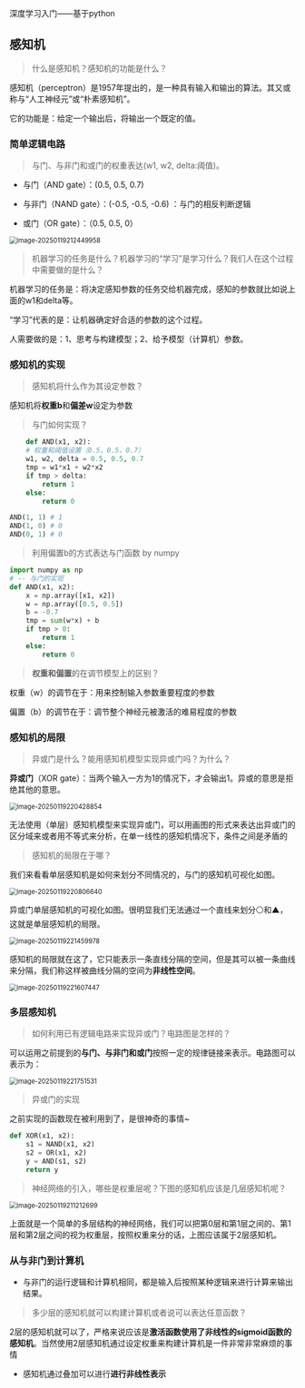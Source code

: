 深度学习入门——基于python

## 感知机

> 什么是感知机？感知机的功能是什么？

感知机（perceptron）是1957年提出的，是一种具有输入和输出的算法。其又或称与“人工神经元”或“朴素感知机”。

它的功能是：给定一个输出后，将输出一个既定的值。

### 简单逻辑电路

> 与门、与非门和或门的权重表达(w1, w2, delta:阈值)。

- 与门（AND gate）：(0.5, 0.5, 0.7)

- 与非门（NAND gate）：(-0.5, -0.5, -0.6) ：与门的相反判断逻辑

- 或门（OR gate）：（0.5, 0.5, 0）

<img src="./感知机.assets/image-20250119212449958.png" alt="image-20250119212449958" style="zoom:80%;" />

> 机器学习的任务是什么？机器学习的“学习”是学习什么？我们人在这个过程中需要做的是什么？

机器学习的任务是：将决定感知参数的任务交给机器完成，感知的参数就比如说上面的w1和delta等。

“学习”代表的是：让机器确定好合适的参数的这个过程。

人需要做的是：1、思考与构建模型；2、给予模型（计算机）参数。

### 感知机的实现

> 感知机将什么作为其设定参数？

感知机将**权重b**和**偏差w**设定为参数

> 与门如何实现？

```python
	def AND(x1, x2):
    # 权重和阈值设置（0.5，0.5，0.7）
    w1, w2, delta = 0.5, 0.5, 0.7
    tmp = w1*x1 + w2*x2
    if tmp > delta:
        return 1
    else:
        return 0

AND(1, 1) # 1
AND(1, 0) # 0
AND(0, 1) # 0
```

> 利用偏置b的方式表达与门函数 by numpy

```python
import numpy as np
# -- 与门的实现
def AND(x1, x2):
    x = np.array([x1, x2])
    w = np.array([0.5, 0.5])
    b = -0.7
    tmp = sum(w*x) + b
    if tmp > 0:
        return 1
    else:
        return 0
```

> **权重和偏置**的在调节模型上的区别？

权重（w）的调节在于：用来控制输入参数重要程度的参数

偏置（b）的调节在于：调节整个神经元被激活的难易程度的参数

### 感知机的局限

> 异或门是什么？能用感知机模型实现异或门吗？为什么？

**异或门**（XOR gate）：当两个输入一方为1的情况下，才会输出1。异或的意思是拒绝其他的意思。

<img src="./感知机.assets/image-20250119220428854.png" alt="image-20250119220428854" style="zoom:80%;" />

无法使用（单层）感知机模型来实现异或门，可以用画图的形式来表达出异或门的区分域来或者用不等式来分析，在单一线性的感知机情况下，条件之间是矛盾的

> 感知机的局限在于哪？

我们来看看单层感知机是如何来划分不同情况的，与门的感知机可视化如图。

<img src="./感知机.assets/image-20250119220806640.png" alt="image-20250119220806640" style="zoom:80%;" />

异或门单层感知机的可视化如图。很明显我们无法通过一个直线来划分⚪和▲，这就是单层感知机的局限。

<img src="./感知机.assets/image-20250119221459978.png" alt="image-20250119221459978" style="zoom:80%;" />

感知机的局限就在这了，它只能表示一条直线分隔的空间，但是其可以被一条曲线来分隔，我们称这样被曲线分隔的空间为**非线性空间**。

<img src="./感知机.assets/image-20250119221607447.png" alt="image-20250119221607447" style="zoom:80%;" />

### 多层感知机

> 如何利用已有逻辑电路来实现异或门？电路图是怎样的？

可以运用之前提到的**与门、与非门和或门**按照一定的规律链接来表示。电路图可以表示为：

<img src="./感知机.assets/image-20250119221751531.png" alt="image-20250119221751531" style="zoom:80%;" />

> 异或门的实现

之前实现的函数现在被利用到了，是很神奇的事情~

```python
def XOR(x1, x2):
    s1 = NAND(x1, x2)
    s2 = OR(x1, x2)
    y = AND(s1, s2)
    return y
```

> 神经网络的引入，哪些是权重层呢？下图的感知机应该是几层感知机呢？

<img src="./感知机.assets/image-20250119211212699.png" alt="image-20250119211212699" style="zoom: 80%;" />

上面就是一个简单的多层结构的神经网络，我们可以把第0层和第1层之间的、第1层和第2层之间的视为权重层，按照权重来分的话，上图应该属于2层感知机。

### 从与非门到计算机

- 与非门的运行逻辑和计算机相同，都是输入后按照某种逻辑来进行计算来输出结果。

> 多少层的感知机就可以构建计算机或者说可以表达任意函数？

2层的感知机就可以了，严格来说应该是**激活函数使用了非线性的sigmoid函数的感知机**。当然使用2层感知机通过设定权重来构建计算机是一件非常非常麻烦的事情

- 感知机通过叠加可以进行**进行非线性表示**
